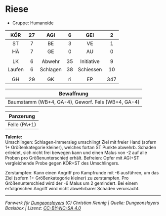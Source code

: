 # Riese  
- Gruppe: Humanoide  

| KÖR | 27 | AGI | 6 | GEI | 2 |
| :-: | :-: | :-: | :-: | :-: | :-: |
| ST | 7 | BE | 3 | VE | 1 |
| HÄ | 7 | GE | 0 | AU | 0 |
|  |
| LK | 6 | Abwehr | 35 | Initiative | 9 |
| Laufen | 6 | Schlagen | 38 | Schiessen | 10 |
|  |
| GH | 29 | GK | ri | EP | 347 |

| Bewaffnung |
| --- |
| Baumstamm (WB+4, GA-4), Geworf. Fels (WB+4, GA-4) |


| Panzerung |
| --- |
| Felle (PA+1) |


**Talente:**  
Umschlingen: Schlagen-Immersieg umschlingt Ziel mit freier Hand (sofern 1+ Größenkategorie kleiner), welches fortan ST Punkte abwehrb. Schaden erleidet, sich nicht frei bewegen kann und einen Malus von -2 auf alle Proben pro Größenunterschied erhält. Befreien: Opfer mit AGI+ST vergleichende Probe gegen KÖR+ST des Umschlingers.

Zerstampfen: Kann einen Angriff pro Kampfrunde mit -6 ausführen, um das Ziel (sofern 1+ Größenkategorie kleiner) zu zerstampfen. Pro Größenunterschied wird der -6 Malus um 2 gemindert. Bei einem erfolgreichen Angriff wird nicht abwehrbarer Schaden verursacht.





___
*Fanwerk für [Dungeonslayers](https://www.dungeonslayers.net/) (C) Christian Kennig | Quelle: Dungeonslayers Basisbox | Lizenz: [CC-BY-NC-SA 4.0](https://creativecommons.org/licenses/by-nc-sa/4.0/deed.de)*